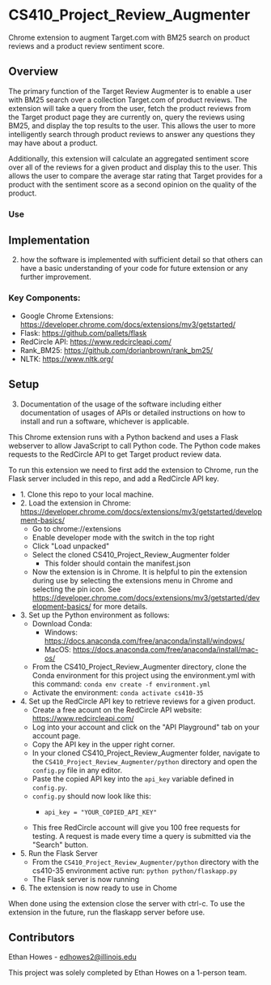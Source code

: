 # CS410_Project_Review_Augmenter

Chrome extension to augment Target.com with BM25 search on product reviews and a product review sentiment score.

## Overview 

The primary function of the Target Review Augmenter is to enable a user with BM25 search over a collection Target.com of product reviews. The extension will take a query from the user, 
fetch the product reviews from the Target product page they are currently on, query the reviews using BM25, and display the top results to the user. This allows the user
to more intelligently search through product reviews to answer any questions they may have about a product.

Additionally, this extension will calculate an aggregated sentiment score over all of the reviews for a given product and display this to the user. This allows the user to compare
the average star rating that Target provides for a product with the sentiment score as a second opinion on the quality of the product.

### Use

## Implementation 
2. how the software is implemented with sufficient detail so that others can have a basic understanding of your code for future extension or any further improvement. 

### Key Components:
* Google Chrome Extensions: https://developer.chrome.com/docs/extensions/mv3/getstarted/
* Flask: https://github.com/pallets/flask
* RedCircle API: https://www.redcircleapi.com/
* Rank_BM25: https://github.com/dorianbrown/rank_bm25/
* NLTK: https://www.nltk.org/


## Setup
3. Documentation of the usage of the software including either documentation of usages of APIs or detailed instructions on how to install and run a software, whichever is applicable.
   
This Chrome extension runs with a Python backend and uses a Flask webserver to allow JavaScript to call Python code. The Python code makes requests to the RedCircle API to get Target product review data.

To run this extension we need to first add the extension to Chrome, run the Flask server included in this repo, and add a RedCircle API key.

 * 1\. Clone this repo to your local machine.
 * 2\. Load the extension in Chrome: https://developer.chrome.com/docs/extensions/mv3/getstarted/development-basics/
   * Go to chrome://extensions
   * Enable developer mode with the switch in the top right
   * Click "Load unpacked"
   * Select the cloned CS410_Project_Review_Augmenter folder
     * This folder should contain the manifest.json
   * Now the extension is in Chrome. It is helpful to pin the extension during use by selecting the extensions menu in Chrome and selecting the pin icon. See https://developer.chrome.com/docs/extensions/mv3/getstarted/development-basics/ for more details.
 * 3\. Set up the Python environment as follows:
   * Download Conda:
     * Windows: https://docs.anaconda.com/free/anaconda/install/windows/
     * MacOS: https://docs.anaconda.com/free/anaconda/install/mac-os/
   * From the CS410_Project_Review_Augmenter directory, clone the Conda environment for this project using the environment.yml with this command: `conda env create -f environment.yml`
   * Activate the environment: `conda activate cs410-35`
 * 4\. Set up the RedCircle API key to retrieve reviews for a given product.
   * Create a free acount on the RedCircle API website: https://www.redcircleapi.com/
   * Log into your account and click on the "API Playground" tab on your account page.
   * Copy the API key in the upper right corner.
   * In your cloned CS410_Project_Review_Augmenter folder, navigate to the `CS410_Project_Review_Augmenter/python` directory and open the `config.py` file in any editor.
   * Paste the copied API key into the `api_key` variable defined in `config.py`.
   * `config.py` should now look like this:
     * ```
       api_key = "YOUR_COPIED_API_KEY"
       ```
   * This free RedCircle account will give you 100 free requests for testing. A request is made every time a query is submitted via the "Search" button.
 * 5\. Run the Flask Server
   * From the `CS410_Project_Review_Augmenter/python` directory with the cs410-35 environment active run: `python python/flaskapp.py`
   * The Flask server is now running
 * 6\. The extension is now ready to use in Chome

When done using the extension close the server with ctrl-c. To use the extension in the future, run the flaskapp server before use.

## Contributors
Ethan Howes - edhowes2@illinois.edu

This project was solely completed by Ethan Howes on a 1-person team.
